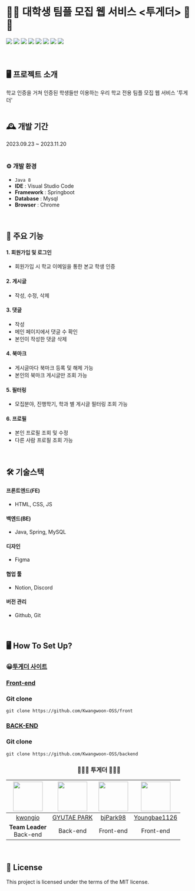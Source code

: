 # 🏫🤝 대학생 팀플 모집 웹 서비스 <투게더> 🤝🏫
<img src="https://img.shields.io/badge/GitHub-black?logo=github"> <img src="https://img.shields.io/badge/HTML-orange?logo=html5&logoColor=white">
<img src="https://img.shields.io/badge/CSS-blue?logo=css3&logoColor=white">
<img src="https://img.shields.io/badge/JavaScript-yellow?logo=javascript&logoColor=white"> <img src="https://img.shields.io/badge/Spring-brightgreen?logo=spring&logoColor=white"> <img src="https://img.shields.io/badge/MySQL-blue?logo=mysql&logoColor=white"> <img src="https://img.shields.io/badge/Figma-brightgreen?logo=figma&logoColor=white"> <img src="https://img.shields.io/badge/Notion-lightgrey?logo=notion&logoColor=white">
<br/>
<br/>
<br/>

## 🖥️ 프로젝트 소개
학교 인증을 거쳐 인증된 학생들만 이용하는 우리 학교 전용 팀플 모집 웹 서비스 '투게더'
<br>
<br>

## 🕰️ 개발 기간
2023.09.23 ~ 2023.11.20
<br>
<br>

### ⚙️ 개발 환경
- `Java 8`
- **IDE** : Visual Studio Code
- **Framework** : Springboot
- **Database** : Mysql
- **Browser** : Chrome
<br>

## 📌 주요 기능
#### 1. 회원가입 및 로그인
  - 회원가입 시 학교 이메일을 통한 본교 학생 인증
#### 2. 게시글
  - 작성, 수정, 삭제 
#### 3. 댓글
  - 작성
  - 메인 페이지에서 댓글 수 확인
  - 본인이 작성한 댓글 삭제
#### 4. 북마크
  - 게시글마다 북마크 등록 및 해제 가능
  - 본인의 북마크 게시글만 조회 가능
#### 5. 필터링
  - 모집분야, 진행학기, 학과 별 게시글 필터링 조회 가능
#### 6. 프로필
  - 본인 프로필 조회 및 수정
  - 다른 사람 프로필 조회 가능
<br>

## 🛠️ 기술스택
#### 프론트엔드(FE)
- HTML, CSS, JS

#### 백엔드(BE)
- Java, Spring, MySQL

#### 디자인
- Figma
  
#### 협업 툴
- Notion, Discord

#### 버전 관리
- Github, Git
<br>

## 🖥️ How To Set Up?
### 😀<a href = "https://kw-together.netlify.app/">투게더 사이트</a>


### [Front-end](https://github.com/Kwangwoon-OSS/front-end)


### Git clone
```shell
git clone https://github.com/Kwangwoon-OSS/front

```

### [BACK-END](https://github.com/Kwangwoon-OSS/back-end)

### Git clone
```shell
git clone https://github.com/Kwangwoon-OSS/backend

```

<div align="center">
  
  ### 🧑‍🤝‍🧑 투게더 🧑‍🤝‍🧑

|<img src="https://avatars.githubusercontent.com/u/43674053?v=4" width="80">|<img src="https://avatars.githubusercontent.com/u/64678476?v=4" width="80">|<img src ="https://avatars.githubusercontent.com/u/113542209?v=4" width="80">|<img src="https://avatars.githubusercontent.com/u/46856766?v=4" width="80">|
|:---:|:---:|:---:|:---:|
|[kwongio](https://github.com/kwongio)|[GYUTAE PARK](https://github.com/doraemon500)|[bjPark98](https://github.com/bjPark98)|[Youngbae1126](https://github.com/Youngbae1126)|
|**Team Leader**<br>Back-end | Back-end | Front-end | Front-end |
  
   </div>
  
  <br>
  
## 🧾 License
 This project is licensed under the terms of the MIT license.





